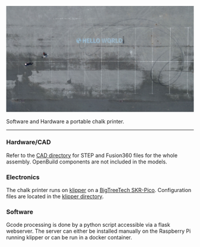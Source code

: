 ![](media/teaser.jpg)

Software and Hardware a portable chalk printer.

---

### Hardware/CAD

Refer to the [CAD directory](/CAD) for STEP and Fusion360 files for the whole assembly. OpenBuild components are not included in the models.

### Electronics

The chalk printer runs on [klipper](https://www.klipper3d.org/) on a [BigTreeTech SKR-Pico](https://github.com/bigtreetech/SKR-Pico/tree/master). Configuration files are located in the [klipper directory](/klipper).

### Software

Gcode processing is done by a python script accessible via a flask webserver. The server can either be installed manually on the Raspberry Pi running klipper or can be run in a docker container.
